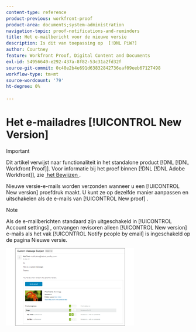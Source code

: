```yaml
---
content-type: reference
product-previous: workfront-proof
product-area: documents;system-administration
navigation-topic: proof-notifications-and-reminders
title: Het e-mailbericht voor de nieuwe versie
description: Is dit van toepassing op  [!DNL PiW?]
author: Courtney
feature: Workfront Proof, Digital Content and Documents
exl-id: 54956640-e292-437a-8f82-53c31a2fd32f
source-git-commit: 0c40e2b4e691d63832842736eaf09eeb67127498
workflow-type: tm+mt
source-wordcount: '79'
ht-degree: 0%

---
```


# Het e-mailadres [!UICONTROL New Version]

>[!IMPORTANT]
>
>Dit artikel verwijst naar functionaliteit in het standalone product [!DNL [!DNL Workfront Proof]]. Voor informatie bij het proef binnen [!DNL [!DNL Adobe Workfront]], zie [&#x200B; het Bewijzen &#x200B;](../../../review-and-approve-work/proofing/proofing.md).

<!--
<p style="color: #ff1493;" data-mc-conditions="QuicksilverOrClassic.Draft mode">Does this apply to PiW?</p>
-->

Nieuwe versie-e-mails worden verzonden wanneer u een [!UICONTROL New version] proefdruk maakt. U kunt ze op dezelfde manier aanpassen en uitschakelen als de e-mails van [!UICONTROL New proof] .

>[!NOTE]
>
>Als de e-mailberichten standaard zijn uitgeschakeld in [!UICONTROL Account settings] , ontvangen revisoren alleen [!UICONTROL New version] e-mails als het vak [!UICONTROL Notify people by email] is ingeschakeld op de pagina Nieuwe versie.

![&#x200B; New_Version_Email.png &#x200B;](assets/new-version-email-350x212.png)
